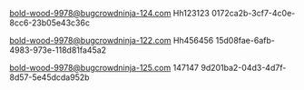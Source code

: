 bold-wood-9978@bugcrowdninja-124.com
Hh123123
0172ca2b-3cf7-4c0e-8cc6-23b05e43c36c


bold-wood-9978@bugcrowdninja-122.com
Hh456456
15d08fae-6afb-4983-973e-118d81fa45a2


bold-wood-9978@bugcrowdninja-125.com
147147
9d201ba2-04d3-4d7f-8d57-5e45dcda952b